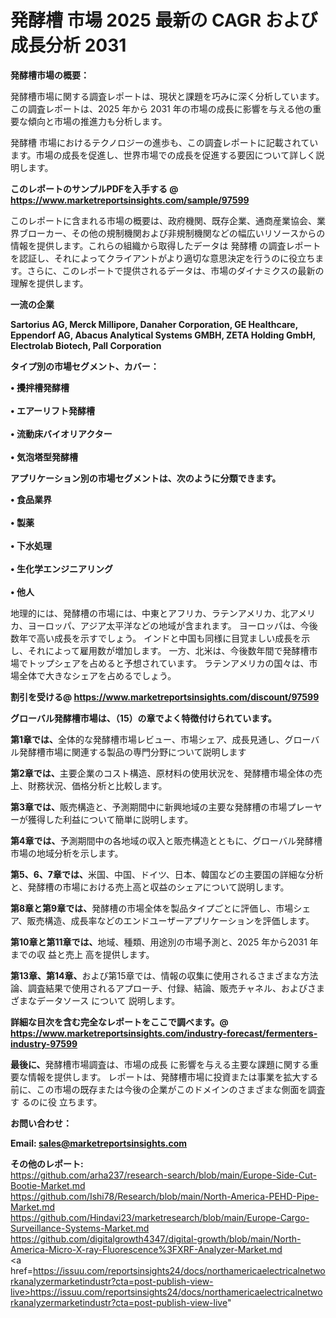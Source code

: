 # 発酵槽 市場 2025 最新の CAGR および成長分析 2031

<strong><b>発酵槽市場の概要：</b></strong>

発酵槽市場に関する調査レポートは、現状と課題を巧みに深く分析しています。この調査レポートは、2025 年から 2031 年の市場の成長に影響を与える他の重要な傾向と市場の推進力も分析します。

発酵槽 市場におけるテクノロジーの進歩も、この調査レポートに記載されています。市場の成長を促進し、世界市場での成長を促進する要因について詳しく説明します。

<strong>このレポートのサンプルPDFを入手する @ <a href=https://www.marketreportsinsights.com/sample/97599>https://www.marketreportsinsights.com/sample/97599</a></strong>

このレポートに含まれる市場の概要は、政府機関、既存企業、通商産業協会、業界ブローカー、その他の規制機関および非規制機関などの幅広いリソースからの情報を提供します。これらの組織から取得したデータは 発酵槽 の調査レポートを認証し、それによってクライアントがより適切な意思決定を行うのに役立ちます。さらに、このレポートで提供されるデータは、市場のダイナミクスの最新の理解を提供します。

<strong>一流の企業</strong>

<strong><b>Sartorius AG, Merck Millipore, Danaher Corporation, GE Healthcare, Eppendorf AG, Abacus Analytical Systems GMBH, ZETA Holding GmbH, Electrolab Biotech, Pall Corporation</b></strong>

<strong><b>タイプ別の市場セグメント、カバー：</b></strong>

<strong>• 攪拌槽発酵槽<br><br>• エアーリフト発酵槽<br><br>• 流動床バイオリアクター<br><br>• 気泡塔型発酵槽</strong>

<strong><b>アプリケーション別の市場セグメントは、次のように分類できます。</b></strong>

<strong>• 食品業界<br><br>• 製薬<br><br>• 下水処理<br><br>• 生化学エンジニアリング<br><br>• 他人</strong>

 地理的には、発酵槽の市場には、中東とアフリカ、ラテンアメリカ、北アメリカ、ヨーロッパ、アジア太平洋などの地域が含まれます。 ヨーロッパは、今後数年で高い成長を示すでしょう。 インドと中国も同様に目覚ましい成長を示し、それによって雇用数が増加します。 一方、北米は、今後数年間で発酵槽市場でトップシェアを占めると予想されています。 ラテンアメリカの国々は、市場全体で大きなシェアを占めるでしょう。

<strong>割引を受ける@ <a href=https://www.marketreportsinsights.com/discount/97599>https://www.marketreportsinsights.com/discount/97599</a></strong>

<strong><b>グローバル発酵槽市場は、（15）の章でよく特徴付けられています。</b></strong>

<strong><b>第</b></strong><strong><b>1章では、</b></strong>全体的な発酵槽市場レビュー、市場シェア、成長見通し、グローバル発酵槽市場に関連する製品の専門分野について説明します

<strong><b>第2章では、</b></strong>主要企業のコスト構造、原材料の使用状況を、発酵槽市場全体の売上、財務状況、価格分析と比較します。

<strong><b>第3章では、</b></strong>販売構造と、予測期間中に新興地域の主要な発酵槽の市場プレーヤーが獲得した利益について簡単に説明します。

<strong><b>第4章では、</b></strong>予測期間中の各地域の収入と販売構造とともに、グローバル発酵槽市場の地域分析を示します。

<strong><b>第5、6、7章では、</b></strong>米国、中国、ドイツ、日本、韓国などの主要国の詳細な分析と、発酵槽の市場における売上高と収益のシェアについて説明します。

<strong><b>第8章と第9章では、</b></strong>発酵槽の市場全体を製品タイプごとに評価し、市場シェア、販売構造、成長率などのエンドユーザーアプリケーションを評価します。

<strong><b>第10章と第11章では、</b></strong>地域、種類、用途別の市場予測と、2025 年から2031 年までの収 益と売上 高を提供します。

<strong><b>第13章、第14章、</b></strong>および第15章では、情報の収集に使用されるさまざまな方法論、調査結果で使用されるアプローチ、付録、結論、販売チャネル、およびさまざまなデータソース について 説明します。

<strong>詳細な目次を含む完全なレポートをここで調べます。@ <a href=https://www.marketreportsinsights.com/industry-forecast/fermenters-industry-97599>https://www.marketreportsinsights.com/industry-forecast/fermenters-industry-97599</a></strong>

<strong><b>最後に、</b></strong>発酵槽市場調査は、市場の成長 に影響を</a>与える主要な課題に関する重要な情報を提供します。 レポートは、発酵槽市場に投資または事業を拡大する前に、この市場の既存または今後の企業がこのドメインのさまざまな側面を調査す るのに役 立ちます。

<strong><b>お問い合わせ：</b></strong>

<strong>Email: </strong><a href=mailto:sales@marketreportsinsights.com><strong>sales@marketreportsinsights.com</strong></a>

<strong>その他のレポート:</strong>
<br>
<a href=https://github.com/arha237/research-search/blob/main/Europe-Side-Cut-Bootie-Market.md>https://github.com/arha237/research-search/blob/main/Europe-Side-Cut-Bootie-Market.md</a>
<br>
<a href=https://github.com/Ishi78/Research/blob/main/North-America-PEHD-Pipe-Market.md>https://github.com/Ishi78/Research/blob/main/North-America-PEHD-Pipe-Market.md</a>
<br>
<a href=https://github.com/Hindavi23/marketresearch/blob/main/Europe-Cargo-Surveillance-Systems-Market.md>https://github.com/Hindavi23/marketresearch/blob/main/Europe-Cargo-Surveillance-Systems-Market.md</a>
<br>
<a href=https://github.com/digitalgrowth4347/digital-growth/blob/main/North-America-Micro-X-ray-Fluorescence%3FXRF-Analyzer-Market.md>https://github.com/digitalgrowth4347/digital-growth/blob/main/North-America-Micro-X-ray-Fluorescence%3FXRF-Analyzer-Market.md</a>
<br>
<a href=https://issuu.com/reportsinsights24/docs/northamericaelectricalnetworkanalyzermarketindustr?cta=post-publish-view-live>https://issuu.com/reportsinsights24/docs/northamericaelectricalnetworkanalyzermarketindustr?cta=post-publish-view-live</a>"
